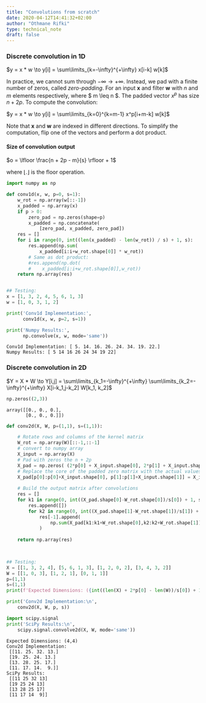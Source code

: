 ```yaml
---
title: "Convolutions from scratch"
date: 2020-04-12T14:41:32+02:00
author: "Othmane Rifki"
type: technical_note
draft: false
---
```

### Discrete convolution in 1D

$y = x * w  \to y[i] = \sum\limits_{k=-\infty}^{+\infty} x[i-k] w[k]$

In practice, we cannot sum through $-\infty \to +\infty$. Instead, we pad with a finite number of zeros, called *zero-padding*. For an input **x** and filter **w** with *n* and *m* elements respectively, where $ m \leq n $. The padded vector $x^p$ has size $n + 2p$. To compute the convolution:

$y = x * w  \to y[i] = \sum\limits_{k=0}^{k=m-1} x^p[i+m-k] w[k]$

Note that **x** and **w** are indexed in different directions. To simplify the computation, flip one of the vectors and perform a dot product.


#### Size of convolution output


$o = \lfloor \frac{n + 2p - m}{s} \rfloor + 1$  


where $\lfloor . \rfloor$ is the floor operation.



```python
import numpy as np

def conv1d(x, w, p=0, s=1):
    w_rot = np.array(w[::-1])
    x_padded = np.array(x)
    if p > 0:
        zero_pad = np.zeros(shape=p)
        x_padded = np.concatenate(
            [zero_pad, x_padded, zero_pad])
    res = []
    for i in range(0, int((len(x_padded) - len(w_rot)) / s) + 1, s):
        res.append(np.sum(
            x_padded[i:i+w_rot.shape[0]] * w_rot))
        # Same as dot product:
        #res.append(np.dot(
        #    x_padded[i:i+w_rot.shape[0]],w_rot))
    return np.array(res)


## Testing:
x = [1, 3, 2, 4, 5, 6, 1, 3]
w = [1, 0, 3, 1, 2]

print('Conv1d Implementation:',
      conv1d(x, w, p=2, s=1))

print('Numpy Results:',
      np.convolve(x, w, mode='same')) 
```

    Conv1d Implementation: [ 5. 14. 16. 26. 24. 34. 19. 22.]
    Numpy Results: [ 5 14 16 26 24 34 19 22]


### Discrete convolution in 2D

$Y = X * W  \to Y[i,j] = \sum\limits_{k_1=-\infty}^{+\infty}  \sum\limits_{k_2=-\infty}^{+\infty} X[i-k_1,j-k_2]  W[k_1, k_2]$


```python
np.zeros((2,3))
```




    array([[0., 0., 0.],
           [0., 0., 0.]])




```python
def conv2d(X, W, p=(1,1), s=(1,1)):

    # Rotate rows and columns of the kernel matrix
    W_rot = np.array(W)[::-1,::-1]
    # convert to numpy array
    X_input = np.array(X)
    # Pad with zeros the n + 2p
    X_pad = np.zeros( (2*p[0] + X_input.shape[0], 2*p[1] + X_input.shape[1]))
    # Replace the core of the padded zero matrix with the actual values
    X_pad[p[0]:p[0]+X_input.shape[0], p[1]:p[1]+X_input.shape[1]] = X_input
    
    # Build the output matrix after convolutions
    res = []
    for k1 in range(0, int((X_pad.shape[0]-W_rot.shape[0])/s[0]) + 1, s[0] ):
        res.append([])
        for k2 in range(0, int((X_pad.shape[1]-W_rot.shape[1])/s[1]) + 1, s[1] ):
            res[-1].append(
                np.sum(X_pad[k1:k1+W_rot.shape[0],k2:k2+W_rot.shape[1]] *  W_rot)
            )
            
    return np.array(res)
            
```


```python

## Testing:
X = [[1, 3, 2, 4], [5, 6, 1, 3], [1, 2, 0, 2], [3, 4, 3, 2]]
W = [[1, 0, 3], [1, 2, 1], [0, 1, 1]]
p=(1,1)
s=(1,1)
print(f'Expected Dimensions: ({int((len(X) + 2*p[0] - len(W))/s[0]) + 1},{int((len(X[0]) + 2*p[1] - len(W[0]))/s[1]) + 1})')

print('Conv2d Implementation:\n',
    conv2d(X, W, p, s))

import scipy.signal
print('SciPy Results:\n',
    scipy.signal.convolve2d(X, W, mode='same'))
```

    Expected Dimensions: (4,4)
    Conv2d Implementation:
     [[11. 25. 32. 13.]
     [19. 25. 24. 13.]
     [13. 28. 25. 17.]
     [11. 17. 14.  9.]]
    SciPy Results:
     [[11 25 32 13]
     [19 25 24 13]
     [13 28 25 17]
     [11 17 14  9]]

